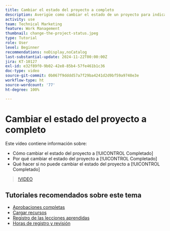 ```yaml
---
title: Cambiar el estado del proyecto a completo
description: Averigüe como cambiar el estado de un proyecto para indicar que el trabajo se ha completado.
activity: use
team: Technical Marketing
feature: Work Management
thumbnail: change-the-project-status.jpeg
type: Tutorial
role: User
level: Beginner
recommendations: noDisplay,noCatalog
last-substantial-update: 2024-11-22T00:00:00Z
jira: KT-10127
exl-id: e32f89f0-9b02-42e8-85b4-57fe461b1c36
doc-type: video
source-git-commit: 0b067f9dddd57a7f29ba4241d2d9bf59a9748e3e
workflow-type: ht
source-wordcount: '77'
ht-degree: 100%

---
```


# Cambiar el estado del proyecto a completo

Este vídeo contiene información sobre:

* Cómo cambiar el estado del proyecto a [!UICONTROL Completado]
* Por qué cambiar el estado del proyecto a [!UICONTROL Completado]
* Qué hacer si no puede cambiar el estado del proyecto a [!UICONTROL Completado]

>[!VIDEO](https://video.tv.adobe.com/v/3419336/?quality=12&learn=on)

## Tutoriales recomendados sobre este tema

* [Aprobaciones completas](/help/manage-work/close-a-project/complete-approvals.md)
* [Cargar recursos](/help/manage-work/close-a-project/upload-assets.md)
* [Registro de las lecciones aprendidas](/help/manage-work/close-a-project/lessons-learned-from-closing-a-project.md)
* [Horas de registro y revisión](/help/manage-work/close-a-project/log-and-review-hours.md)
